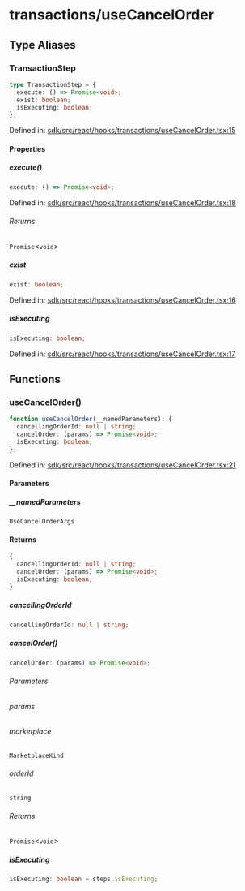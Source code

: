# transactions/useCancelOrder

## Type Aliases

### TransactionStep

```ts
type TransactionStep = {
  execute: () => Promise<void>;
  exist: boolean;
  isExecuting: boolean;
};
```

Defined in: [sdk/src/react/hooks/transactions/useCancelOrder.tsx:15](https://github.com/0xsequence/marketplace-sdk/blob/6a4808051b4d56769c8daea217398414041a4d84/sdk/src/react/hooks/transactions/useCancelOrder.tsx#L15)

#### Properties

##### execute()

```ts
execute: () => Promise<void>;
```

Defined in: [sdk/src/react/hooks/transactions/useCancelOrder.tsx:18](https://github.com/0xsequence/marketplace-sdk/blob/6a4808051b4d56769c8daea217398414041a4d84/sdk/src/react/hooks/transactions/useCancelOrder.tsx#L18)

###### Returns

`Promise`\<`void`\>

##### exist

```ts
exist: boolean;
```

Defined in: [sdk/src/react/hooks/transactions/useCancelOrder.tsx:16](https://github.com/0xsequence/marketplace-sdk/blob/6a4808051b4d56769c8daea217398414041a4d84/sdk/src/react/hooks/transactions/useCancelOrder.tsx#L16)

##### isExecuting

```ts
isExecuting: boolean;
```

Defined in: [sdk/src/react/hooks/transactions/useCancelOrder.tsx:17](https://github.com/0xsequence/marketplace-sdk/blob/6a4808051b4d56769c8daea217398414041a4d84/sdk/src/react/hooks/transactions/useCancelOrder.tsx#L17)

## Functions

### useCancelOrder()

```ts
function useCancelOrder(__namedParameters): {
  cancellingOrderId: null | string;
  cancelOrder: (params) => Promise<void>;
  isExecuting: boolean;
};
```

Defined in: [sdk/src/react/hooks/transactions/useCancelOrder.tsx:21](https://github.com/0xsequence/marketplace-sdk/blob/6a4808051b4d56769c8daea217398414041a4d84/sdk/src/react/hooks/transactions/useCancelOrder.tsx#L21)

#### Parameters

##### \_\_namedParameters

`UseCancelOrderArgs`

#### Returns

```ts
{
  cancellingOrderId: null | string;
  cancelOrder: (params) => Promise<void>;
  isExecuting: boolean;
}
```

##### cancellingOrderId

```ts
cancellingOrderId: null | string;
```

##### cancelOrder()

```ts
cancelOrder: (params) => Promise<void>;
```

###### Parameters

###### params

###### marketplace

`MarketplaceKind`

###### orderId

`string`

###### Returns

`Promise`\<`void`\>

##### isExecuting

```ts
isExecuting: boolean = steps.isExecuting;
```
